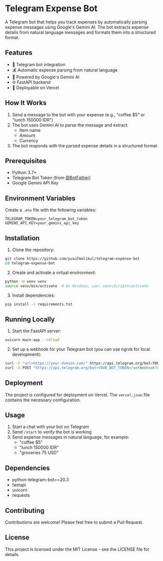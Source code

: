 # Telegram Expense Bot

A Telegram bot that helps you track expenses by automatically parsing expense messages using Google's Gemini AI. The bot extracts expense details from natural language messages and formats them into a structured format.

## Features

- 🤖 Telegram bot integration
- 💰 Automatic expense parsing from natural language
- 🧠 Powered by Google's Gemini AI
- 🌐 FastAPI backend
- 🚀 Deployable on Vercel

## How It Works

1. Send a message to the bot with your expense (e.g., "coffee $5" or "lunch 150000 IDR")
2. The bot uses Gemini AI to parse the message and extract:
   - Item name
   - Amount
   - Currency
3. The bot responds with the parsed expense details in a structured format

## Prerequisites

- Python 3.7+
- Telegram Bot Token (from [@BotFather](https://t.me/botfather))
- Google Gemini API Key

## Environment Variables

Create a `.env` file with the following variables:

```env
TELEGRAM_TOKEN=your_telegram_bot_token
GEMINI_API_KEY=your_gemini_api_key
```

## Installation

1. Clone the repository:
```bash
git clone https://github.com/yusufmalikul/telegram-expense-bot
cd telegram-expense-bot
```

2. Create and activate a virtual environment:
```bash
python -m venv venv
source venv/bin/activate  # On Windows, use: venv\Scripts\activate
```

3. Install dependencies:
```bash
pip install -r requirements.txt
```

## Running Locally

1. Start the FastAPI server:
```bash
uvicorn main:app --reload
```

2. Set up a webhook for your Telegram bot (you can use ngrok for local development):
```bash
curl -F "url=https://your-domain.com/" https://api.telegram.org/bot<YOUR_BOT_TOKEN>/setWebhook
curl -X POST "https://api.telegram.org/bot<YOUR_BOT_TOKEN>/setWebhook?url=https://your-vercel-webhook-domain.com/"
```

## Deployment

The project is configured for deployment on Vercel. The `vercel.json` file contains the necessary configuration.

## Usage

1. Start a chat with your bot on Telegram
2. Send `/start` to verify the bot is working
3. Send expense messages in natural language, for example:
   - "coffee $5"
   - "lunch 150000 IDR"
   - "groceries 75 USD"

## Dependencies

- python-telegram-bot==20.3
- fastapi
- uvicorn
- requests

## Contributing

Contributions are welcome! Please feel free to submit a Pull Request.

## License

This project is licensed under the MIT License - see the LICENSE file for details.